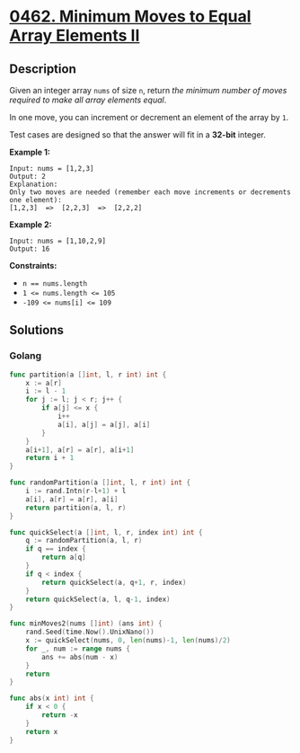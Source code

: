 # [0462. Minimum Moves to Equal Array Elements II](https://leetcode.cn/problems/minimum-moves-to-equal-array-elements-ii/)

## Description


Given an integer array `nums` of size `n`, return *the minimum number of moves required to make all array elements equal*.

In one move, you can increment or decrement an element of the array by `1`.

Test cases are designed so that the answer will fit in a **32-bit** integer.

 

**Example 1:**

```
Input: nums = [1,2,3]
Output: 2
Explanation:
Only two moves are needed (remember each move increments or decrements one element):
[1,2,3]  =>  [2,2,3]  =>  [2,2,2]
```

**Example 2:**

```
Input: nums = [1,10,2,9]
Output: 16
```

 

**Constraints:**

- `n == nums.length`
- `1 <= nums.length <= 105`
- `-109 <= nums[i] <= 109`







## Solutions

<!-- tabs:start -->

### **Golang**

```go
func partition(a []int, l, r int) int {
    x := a[r]
    i := l - 1
    for j := l; j < r; j++ {
        if a[j] <= x {
            i++
            a[i], a[j] = a[j], a[i]
        }
    }
    a[i+1], a[r] = a[r], a[i+1]
    return i + 1
}

func randomPartition(a []int, l, r int) int {
    i := rand.Intn(r-l+1) + l
    a[i], a[r] = a[r], a[i]
    return partition(a, l, r)
}

func quickSelect(a []int, l, r, index int) int {
    q := randomPartition(a, l, r)
    if q == index {
        return a[q]
    }
    if q < index {
        return quickSelect(a, q+1, r, index)
    }
    return quickSelect(a, l, q-1, index)
}

func minMoves2(nums []int) (ans int) {
    rand.Seed(time.Now().UnixNano())
    x := quickSelect(nums, 0, len(nums)-1, len(nums)/2)
    for _, num := range nums {
        ans += abs(num - x)
    }
    return
}

func abs(x int) int {
    if x < 0 {
        return -x
    }
    return x
}
```

<!-- tabs:end -->